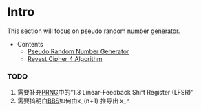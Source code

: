 # Intro

This section will focus on pseudo random number generator.

* Contents
  * [Pseudo Random Number Generator](prng.md)
  * [Revest Cipher 4 Algorithm](rc4.md)

### TODO 
1. 需要补充[PRNG](prng.md)中的“1.3 Linear-Feedback Shift Register (LFSR)”
2. 需要搞明白[BBS](prng.md)如何由x_{n+1} 推导出 x_n

